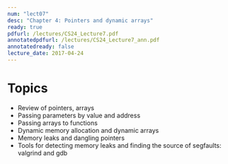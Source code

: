 ```yaml
---
num: "lect07"
desc: "Chapter 4: Pointers and dynamic arrays"
ready: true
pdfurl: /lectures/CS24_Lecture7.pdf
annotatedpdfurl: /lectures/CS24_Lecture7_ann.pdf
annotatedready: false
lecture_date: 2017-04-24
---
```


# Topics

* Review of pointers, arrays 
* Passing parameters by value and address
* Passing arrays to functions
* Dynamic memory allocation and dynamic arrays
* Memory leaks and dangling pointers
* Tools for detecting memory leaks and finding the source of segfaults: valgrind and gdb